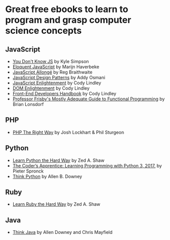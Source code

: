 # Great free ebooks to learn to program and grasp computer science concepts

## JavaScript
* [You Don't Know JS](https://github.com/getify/You-Dont-Know-JS) by Kyle Simpson
* [Eloquent JavaScript](https://eloquentjavascript.net/) by Marijn Haverbeke
* [JavaScript Allongé](https://leanpub.com/javascriptallongesix/read) by Reg Braithwaite
* [JavaScript Design Patterns](https://addyosmani.com/resources/essentialjsdesignpatterns/book/) by Addy Osmani
* [JavaScript Enlightenment](http://javascriptenlightenment.com/) by Cody Lindley
* [DOM Enlightenment](http://domenlightenment.com/) by Cody Lindley
* [Front-End Developers Handbook](https://frontendmasters.com/books/front-end-handbook/2018/) by Cody Lindley
* [Professor Frisby's Mostly Adequate Guide to Functional Programming](https://mostly-adequate.gitbooks.io/mostly-adequate-guide/) by Brian Lonsdorf

## PHP
* [PHP The Right Way](https://phptherightway.com/) by Josh Lockhart & Phil Sturgeon

## Python
* [Learn Python the Hard Way](https://learnpythonthehardway.org/python3/) by Zed A. Shaw
* [The Coder’s Apprentice: Learning Programming with Python 3, 2017.](http://www.spronck.net/pythonbook/) by Pieter Spronck
* [Think Python](http://greenteapress.com/wp/think-python-2e/) by Allen B. Downey

## Ruby
* [Learn Ruby the Hard Way](https://learnrubythehardway.org/book/) by Zed A. Shaw

## Java
* [Think Java](http://greenteapress.com/wp/think-java/) by Allen Downey and Chris Mayfield